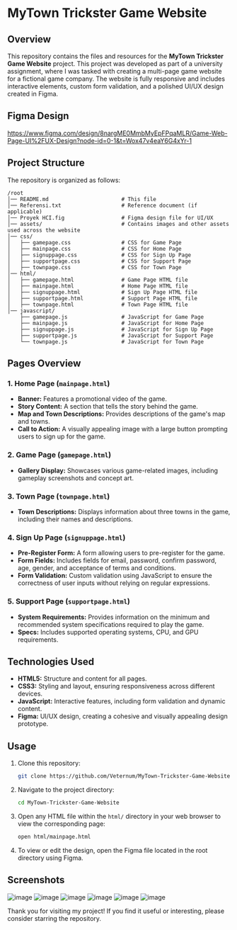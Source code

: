 # MyTown Trickster Game Website

## Overview

This repository contains the files and resources for the **MyTown Trickster Game Website** project. This project was developed as part of a university assignment, where I was tasked with creating a multi-page game website for a fictional game company. The website is fully responsive and includes interactive elements, custom form validation, and a polished UI/UX design created in Figma.

## Figma Design

https://www.figma.com/design/8nargME0MmbMyEpFPqaMLR/Game-Web-Page-UI%2FUX-Design?node-id=0-1&t=Wox47v4eaY6G4xYr-1

## Project Structure

The repository is organized as follows:

```
/root
│── README.md                       # This file
│── Referensi.txt                   # Reference document (if applicable)
│── Proyek HCI.fig                  # Figma design file for UI/UX
│── assets/                         # Contains images and other assets used across the website
│── css/
│   ├── gamepage.css                # CSS for Game Page
│   ├── mainpage.css                # CSS for Home Page
│   ├── signuppage.css              # CSS for Sign Up Page
│   ├── supportpage.css             # CSS for Support Page
│   ├── townpage.css                # CSS for Town Page
│── html/
│   ├── gamepage.html               # Game Page HTML file
│   ├── mainpage.html               # Home Page HTML file
│   ├── signuppage.html             # Sign Up Page HTML file
│   ├── supportpage.html            # Support Page HTML file
│   ├── townpage.html               # Town Page HTML file
│── javascript/
    ├── gamepage.js                 # JavaScript for Game Page
    ├── mainpage.js                 # JavaScript for Home Page
    ├── signuppage.js               # JavaScript for Sign Up Page
    ├── supportpage.js              # JavaScript for Support Page
    └── townpage.js                 # JavaScript for Town Page
```

## Pages Overview

### 1. Home Page (`mainpage.html`)
- **Banner:** Features a promotional video of the game.
- **Story Content:** A section that tells the story behind the game.
- **Map and Town Descriptions:** Provides descriptions of the game's map and towns.
- **Call to Action:** A visually appealing image with a large button prompting users to sign up for the game.

### 2. Game Page (`gamepage.html`)
- **Gallery Display:** Showcases various game-related images, including gameplay screenshots and concept art.

### 3. Town Page (`townpage.html`)
- **Town Descriptions:** Displays information about three towns in the game, including their names and descriptions.

### 4. Sign Up Page (`signuppage.html`)
- **Pre-Register Form:** A form allowing users to pre-register for the game.
- **Form Fields:** Includes fields for email, password, confirm password, age, gender, and acceptance of terms and conditions.
- **Form Validation:** Custom validation using JavaScript to ensure the correctness of user inputs without relying on regular expressions.

### 5. Support Page (`supportpage.html`)
- **System Requirements:** Provides information on the minimum and recommended system specifications required to play the game.
- **Specs:** Includes supported operating systems, CPU, and GPU requirements.

## Technologies Used

- **HTML5:** Structure and content for all pages.
- **CSS3:** Styling and layout, ensuring responsiveness across different devices.
- **JavaScript:** Interactive features, including form validation and dynamic content.
- **Figma:** UI/UX design, creating a cohesive and visually appealing design prototype.

## Usage

1. Clone this repository:

   ```bash
   git clone https://github.com/Veternum/MyTown-Trickster-Game-Website.git
   ```

2. Navigate to the project directory:

   ```bash
   cd MyTown-Trickster-Game-Website
   ```

3. Open any HTML file within the `html/` directory in your web browser to view the corresponding page:

   ```bash
   open html/mainpage.html
   ```

4. To view or edit the design, open the Figma file located in the root directory using Figma.

## Screenshots

![image](https://github.com/user-attachments/assets/66a4f84e-26e7-434f-a95d-dec848824719)
![image](https://github.com/user-attachments/assets/94c12371-8233-4897-935f-2fc922701af7)
![image](https://github.com/user-attachments/assets/c551d596-796b-4044-b5ca-bf5cda63fa96)
![image](https://github.com/user-attachments/assets/fc2bccf2-920e-4642-b700-f4adaf654833)
![image](https://github.com/user-attachments/assets/e4554ecf-f391-4e7d-b2c9-401970a641bf)
![image](https://github.com/user-attachments/assets/233055c3-0531-4759-a87a-4bd0ad598633)

Thank you for visiting my project! If you find it useful or interesting, please consider starring the repository.
